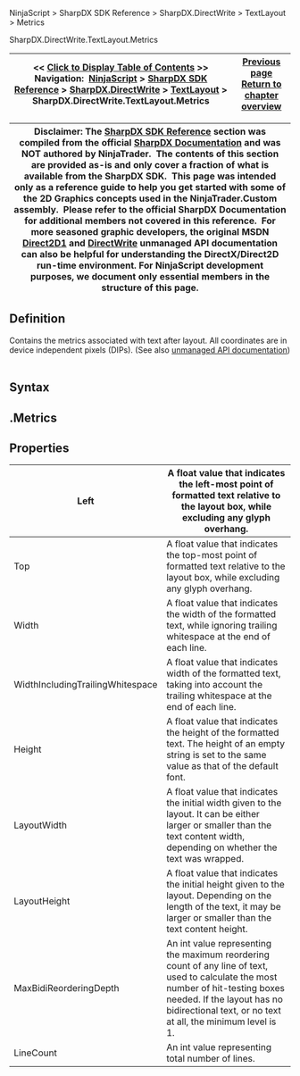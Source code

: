 ﻿
NinjaScript > SharpDX SDK Reference > SharpDX.DirectWrite > TextLayout > Metrics

SharpDX.DirectWrite.TextLayout.Metrics

| << [Click to Display Table of Contents](sharpdx_directwrite_textlayout_metrics.md) >> **Navigation:**     [NinjaScript](ninjascript.md) > [SharpDX SDK Reference](sharpdx_sdk_reference.md) > [SharpDX.DirectWrite](sharpdx_directwrite.md) > [TextLayout](sharpdx_directwrite_textlayout.md) > SharpDX.DirectWrite.TextLayout.Metrics | [Previous page](sharpdx_directwrite_textlayout_maxwidth.md) [Return to chapter overview](sharpdx_directwrite_textlayout.md) |
| --- | --- |

| Disclaimer: The [SharpDX SDK Reference](sharpdx_sdk_reference.md) section was compiled from the official [SharpDX Documentation](http://sharpdx.org/) and was NOT authored by NinjaTrader.  The contents of this section are provided as-is and only cover a fraction of what is available from the SharpDX SDK.  This page was intended only as a reference guide to help you get started with some of the 2D Graphics concepts used in the NinjaTrader.Custom assembly.  Please refer to the official SharpDX Documentation for additional members not covered in this reference.  For more seasoned graphic developers, the original MSDN [Direct2D1](https://msdn.microsoft.com/en-us/library/windows/desktop/dd370990.aspx) and [DirectWrite](https://msdn.microsoft.com/en-us/library/windows/desktop/dd368038.aspx) unmanaged API documentation can also be helpful for understanding the DirectX/Direct2D run-time environment. For NinjaScript development purposes, we document only essential members in the structure of this page. |
| --- |

## Definition
Contains the metrics associated with text after layout. All coordinates are in device independent pixels (DIPs).
(See also [unmanaged API documentation](https://msdn.microsoft.com/en-us/library/dd368135.aspx))
 
## Syntax
## <TextLayout>.Metrics
## 
## Properties

| Left | A float value that indicates the left-most point of formatted text relative to the layout box, while excluding any glyph overhang. |
| --- | --- |
| Top | A float value that indicates the top-most point of formatted text relative to the layout box, while excluding any glyph overhang. |
| Width | A float value that indicates the width of the formatted text, while ignoring trailing whitespace at the end of each line. |
| WidthIncludingTrailingWhitespace | A float value that indicates width of the formatted text, taking into account the trailing whitespace at the end of each line. |
| Height | A float value that indicates the height of the formatted text. The height of an empty string is set to the same value as that of the default font. |
| LayoutWidth | A float value that indicates the initial width given to the layout. It can be either larger or smaller than the text content width, depending on whether the text was wrapped. |
| LayoutHeight | A float value that indicates the initial height given to the layout. Depending on the length of the text, it may be larger or smaller than the text content height. |
| MaxBidiReorderingDepth | An int value representing the maximum reordering count of any line of text, used to calculate the most number of hit-testing boxes needed. If the layout has no bidirectional text, or no text at all, the minimum level is 1. |
| LineCount | An int value representing total number of lines. |
